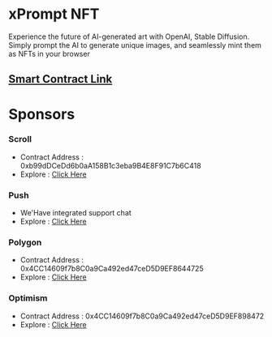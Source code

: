 # xPrompt NFT

Experience the future of AI-generated art with OpenAI, Stable Diffusion. Simply prompt the AI to generate unique images, and seamlessly mint them as NFTs in your browser

## [Smart Contract Link](https://github.com/xpromptnft/NFT-factory)

# Sponsors

### Scroll
- Contract Address : 0xb99dDCeDd6b0aA158B1c3eba9B4E8F91C7b6C418
- Explore : [Click Here](https://blockscout.scroll.io/address/0xb99dDCeDd6b0aA158B1c3eba9B4E8F91C7b6C418)

### Push
- We'Have integrated support chat
- Explore : [Click Here](https://github.com/xpromptnft/xpromptnft/blob/main/components/navbar/NavItem.tsx)

### Polygon
- Contract Address : 0x4CC14609f7b8C0a9Ca492ed47ceD5D9EF8644725
- Explore : [Click Here](https://mumbai.polygonscan.com/address/0x4cc14609f7b8c0a9ca492ed47ced5d9ef8644725)

### Optimism
- Contract Address : 0x4CC14609f7b8C0a9Ca492ed47ceD5D9EF898472
- Explore : [Click Here](https://mumbai.polygonscan.com/address/0x4cc14609f7b8c0a9ca492ed47ced5d9ef8644725)


